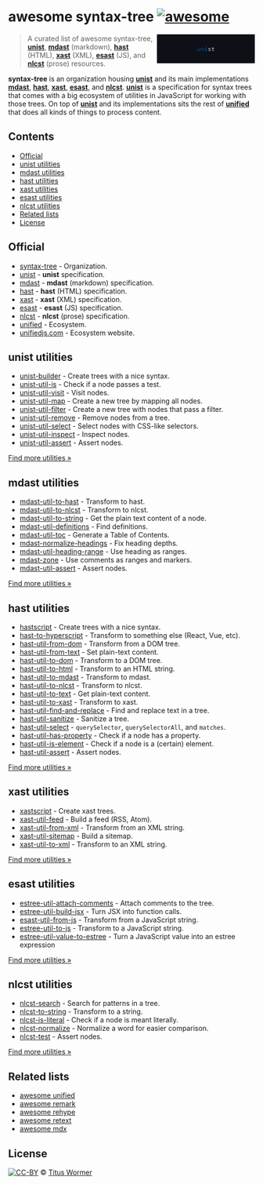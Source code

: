 <!--lint disable no-html maximum-line-length-->

# awesome syntax-tree [![awesome][awesome-badge]][self]

[<img src="https://raw.githubusercontent.com/syntax-tree/unist/b187eb7/logo.svg?sanitize=true" align="right" alt width="200">](https://unifiedjs.com)

> A curated list of awesome syntax-tree, **[unist][]**, **[mdast][]**
> (markdown), **[hast][]** (HTML), **[xast][]** (XML), **[esast][]** (JS), and
> **[nlcst][]** (prose) resources.

**syntax-tree** is an organization housing **[unist][]** and its main
implementations **[mdast][]**, **[hast][]**, **[xast][]**, **[esast][]**, and
**[nlcst][]**.
**[unist][]** is a specification for syntax trees that comes with a big
ecosystem of utilities in JavaScript for working with those trees.
On top of **[unist][]** and its implementations sits the rest of
**[unified][]** that does all kinds of things to process content.

## Contents

* [Official](#official)
* [unist utilities](#unist-utilities)
* [mdast utilities](#mdast-utilities)
* [hast utilities](#hast-utilities)
* [xast utilities](#xast-utilities)
* [esast utilities](#esast-utilities)
* [nlcst utilities](#nlcst-utilities)
* [Related lists](#related-lists)
* [License](#license)

## Official

* [syntax-tree](https://github.com/syntax-tree) - Organization.
* [unist](https://github.com/syntax-tree/unist) - **unist** specification.
* [mdast](https://github.com/syntax-tree/mdast) - **mdast** (markdown) specification.
* [hast](https://github.com/syntax-tree/hast) - **hast** (HTML) specification.
* [xast](https://github.com/syntax-tree/xast) - **xast** (XML) specification.
* [esast](https://github.com/syntax-tree/esast) - **esast** (JS) specification.
* [nlcst](https://github.com/syntax-tree/nlcst) - **nlcst** (prose) specification.
* [unified](https://github.com/unifiedjs/unified) - Ecosystem.
* [unifiedjs.com](https://unifiedjs.com) - Ecosystem website.

## unist utilities

* [unist-builder](https://github.com/syntax-tree/unist-builder) - Create trees with a nice syntax.
* [unist-util-is](https://github.com/syntax-tree/unist-util-is) - Check if a node passes a test.
* [unist-util-visit](https://github.com/syntax-tree/unist-util-visit) - Visit nodes.
* [unist-util-map](https://github.com/syntax-tree/unist-util-map) - Create a new tree by mapping all nodes.
* [unist-util-filter](https://github.com/syntax-tree/unist-util-filter) - Create a new tree with nodes that pass a filter.
* [unist-util-remove](https://github.com/syntax-tree/unist-util-remove) - Remove nodes from a tree.
* [unist-util-select](https://github.com/syntax-tree/unist-util-select) - Select nodes with CSS-like selectors.
* [unist-util-inspect](https://github.com/syntax-tree/unist-util-inspect) - Inspect nodes.
* [unist-util-assert](https://github.com/syntax-tree/unist-util-assert) - Assert nodes.

[Find more utilities »](https://github.com/syntax-tree/unist#list-of-utilities)

## mdast utilities

* [mdast-util-to-hast](https://github.com/syntax-tree/mdast-util-to-hast) - Transform to hast.
* [mdast-util-to-nlcst](https://github.com/syntax-tree/mdast-util-to-nlcst) - Transform to nlcst.
* [mdast-util-to-string](https://github.com/syntax-tree/mdast-util-to-string) - Get the plain text content of a node.
* [mdast-util-definitions](https://github.com/syntax-tree/mdast-util-definitions) - Find definitions.
* [mdast-util-toc](https://github.com/syntax-tree/mdast-util-toc) - Generate a Table of Contents.
* [mdast-normalize-headings](https://github.com/syntax-tree/mdast-normalize-headings) - Fix heading depths.
* [mdast-util-heading-range](https://github.com/syntax-tree/mdast-util-heading-range) - Use heading as ranges.
* [mdast-zone](https://github.com/syntax-tree/mdast-zone) - Use comments as ranges and markers.
* [mdast-util-assert](https://github.com/syntax-tree/mdast-util-assert) - Assert nodes.

[Find more utilities »](https://github.com/syntax-tree/mdast#list-of-utilities)

## hast utilities

* [hastscript](https://github.com/syntax-tree/hastscript) - Create trees with a nice syntax.
* [hast-to-hyperscript](https://github.com/syntax-tree/hast-to-hyperscript) - Transform to something else (React, Vue, etc).
* [hast-util-from-dom](https://github.com/syntax-tree/hast-util-from-dom) - Transform from a DOM tree.
* [hast-util-from-text](https://github.com/syntax-tree/hast-util-from-text) - Set plain-text content.
* [hast-util-to-dom](https://github.com/syntax-tree/hast-util-to-dom) - Transform to a DOM tree.
* [hast-util-to-html](https://github.com/syntax-tree/hast-util-to-html) - Transform to an HTML string.
* [hast-util-to-mdast](https://github.com/syntax-tree/hast-util-to-mdast) - Transform to mdast.
* [hast-util-to-nlcst](https://github.com/syntax-tree/hast-util-to-nlcst) - Transform to nlcst.
* [hast-util-to-text](https://github.com/syntax-tree/hast-util-to-text) - Get plain-text content.
* [hast-util-to-xast](https://github.com/syntax-tree/hast-util-to-xast) - Transform to xast.
* [hast-util-find-and-replace](https://github.com/syntax-tree/hast-util-find-and-replace) - Find and replace text in a tree.
* [hast-util-sanitize](https://github.com/syntax-tree/hast-util-sanitize) - Sanitize a tree.
* [hast-util-select](https://github.com/syntax-tree/hast-util-select) - `querySelector`, `querySelectorAll`, and `matches`.
* [hast-util-has-property](https://github.com/syntax-tree/hast-util-has-property) - Check if a node has a property.
* [hast-util-is-element](https://github.com/syntax-tree/hast-util-is-element) - Check if a node is a (certain) element.
* [hast-util-assert](https://github.com/syntax-tree/hast-util-assert) - Assert nodes.

[Find more utilities »](https://github.com/syntax-tree/hast#list-of-utilities)

## xast utilities

* [xastscript](https://github.com/syntax-tree/xastscript) - Create xast trees.
* [xast-util-feed](https://github.com/syntax-tree/xast-util-feed) - Build a feed (RSS, Atom).
* [xast-util-from-xml](https://github.com/syntax-tree/xast-util-from-xml) - Transform from an XML string.
* [xast-util-sitemap](https://github.com/syntax-tree/xast-util-sitemap) - Build a sitemap.
* [xast-util-to-xml](https://github.com/syntax-tree/xast-util-to-xml) - Transform to an XML string.

[Find more utilities »](https://github.com/syntax-tree/xast#list-of-utilities)

## esast utilities

* [estree-util-attach-comments](https://github.com/syntax-tree/estree-util-attach-comments) - Attach comments to the tree.
* [estree-util-build-jsx](https://github.com/syntax-tree/estree-util-build-jsx) - Turn JSX into function calls.
* [esast-util-from-js](https://github.com/syntax-tree/esast-util-from-js) - Transform from a JavaScript string.
* [estree-util-to-js](https://github.com/syntax-tree/estree-util-to-js) - Transform to a JavaScript string.
* [estree-util-value-to-estree](https://github.com/remcohaszing/estree-util-value-to-estree) - Turn a JavaScript value into an estree expression

[Find more utilities »](https://github.com/syntax-tree/esast#list-of-utilities)

## nlcst utilities

* [nlcst-search](https://github.com/syntax-tree/nlcst-search) - Search for patterns in a tree.
* [nlcst-to-string](https://github.com/syntax-tree/nlcst-to-string) - Transform to a string.
* [nlcst-is-literal](https://github.com/syntax-tree/nlcst-is-literal) - Check if a node is meant literally.
* [nlcst-normalize](https://github.com/syntax-tree/nlcst-normalize) - Normalize a word for easier comparison.
* [nlcst-test](https://github.com/syntax-tree/nlcst-test) - Assert nodes.

[Find more utilities »](https://github.com/syntax-tree/nlcst#list-of-utilities)

## Related lists

* [awesome unified](https://github.com/unifiedjs/awesome-unified)
* [awesome remark](https://github.com/remarkjs/awesome-remark)
* [awesome rehype](https://github.com/rehypejs/awesome-rehype)
* [awesome retext](https://github.com/retextjs/awesome-retext)
* [awesome mdx](https://github.com/mdx-js/awesome)

## License

[![CC-BY][license-badge]][license] © [Titus Wormer][author]

<!-- Definitions. -->

[license]: https://creativecommons.org/licenses/by/4.0/

[license-badge]: https://mirrors.creativecommons.org/presskit/buttons/80x15/svg/by.svg

[author]: https://wooorm.com

[awesome-badge]: https://awesome.re/badge.svg

[self]: https://github.com/remarkjs/awesome-remark

[unified]: https://github.com/unifiedjs/unified

[unist]: https://github.com/syntax-tree/unist

[hast]: https://github.com/syntax-tree/hast

[xast]: https://github.com/syntax-tree/xast

[esast]: https://github.com/syntax-tree/esast

[mdast]: https://github.com/syntax-tree/mdast

[nlcst]: https://github.com/syntax-tree/nlcst
